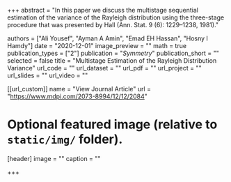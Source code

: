 +++
abstract = "In this paper we discuss the multistage sequential estimation of the variance of the Rayleigh distribution using the three-stage procedure that was presented by Hall (Ann. Stat. 9 (6): 1229–1238, 1981)."

authors = ["Ali Yousef", "Ayman A Amin", "Emad EH Hassan", "Hosny I Hamdy"]
date = "2020-12-01"
image_preview = ""
math = true
publication_types = ["2"]
publication = "*Symmetry*"
publication_short = ""
selected = false
title = "Multistage Estimation of the Rayleigh Distribution Variance"
url_code = ""
url_dataset = ""
url_pdf = ""
url_project = ""
url_slides = ""
url_video = ""

[[url_custom]]
name = "View Journal Article"
url = "https://www.mdpi.com/2073-8994/12/12/2084"

# Optional featured image (relative to `static/img/` folder).
[header]
image = ""
caption = ""

+++
